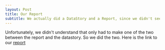```yaml
---
layout: Post
title: Our Report
subtitle: We actually did a DataStory and a Report, since we didn't see we only had one to do
---
```


Unfortunately, we didn't understand that only had to make one of the two between the report and the datastory. So we did the two. Here is the link to our [report](https://github.com/epfl-ada/ada-2020-project-milestone-p3-p3_chic/blob/master/ADA%20CHIC%20report.pdf)
